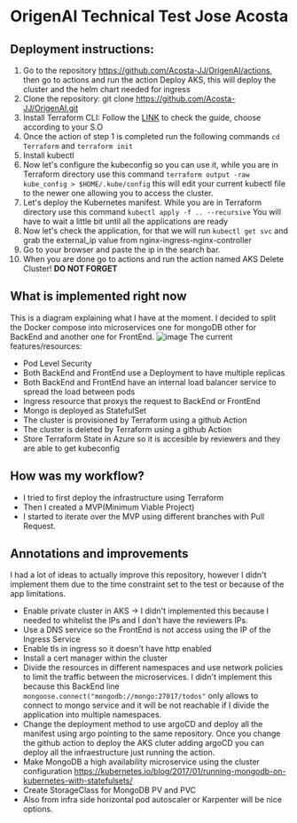 # OrigenAI Technical Test Jose Acosta
## Deployment instructions:
1. Go to the repository https://github.com/Acosta-JJ/OrigenAI/actions, then go to actions and run the action Deploy AKS, this will deploy the cluster and the helm chart needed for ingress
 2. Clone the repository:
      git clone https://github.com/Acosta-JJ/OrigenAI.git
  3. Install Terraform CLI:
Follow the [LINK](https://developer.hashicorp.com/terraform/tutorials/aws-get-started/install-cli#install-cli) to check the guide, choose according to your S.O
4. Once the action of step 1 is completed run the following commands `cd Terraform` and `terraform init`
5. Install kubectl 
6. Now let's configure the kubeconfig so you can use it, while you are in Terraform directory use this command `terraform output -raw kube_config > $HOME/.kube/config` this will edit your current kubectl file to the newer one allowing you to access the cluster.
7. Let's deploy the Kubernetes manifest. While you are in Terraform directory use this command `kubectl apply -f .. --recursive` You will have to wait a little bit until all the applications are ready
8. Now let's check the application, for that we will run `kubectl get svc` and grab the external_ip value from nginx-ingress-nginx-controller
9. Go to your browser and paste the ip in the search bar.
 10. When you are done go to actions and run the action named AKS Delete Cluster! **DO NOT FORGET**

## What is implemented right now
This is a diagram explaining what I have at the moment. I decided to split the Docker compose into microservices one for mongoDB other for BackEnd and another one for FrontEnd.
![image](https://github.com/user-attachments/assets/0ca154d2-b9af-474a-abca-5dfa38b28dac)
The current features/resources:
- Pod Level Security
- Both BackEnd and FrontEnd use a Deployment to have multiple replicas
- Both BackEnd and FrontEnd have an internal load balancer service to spread the load between pods
- Ingress resource that proxys the request to BackEnd or FrontEnd
- Mongo is deployed as StatefulSet
- The cluster is provisioned by Terraform using a github Action
- The cluster is deleted by Terraform using a github Action
- Store Terraform State in Azure so it is accesible by reviewers and they are able to get kubeconfig

## How was my workflow?
- I tried to first deploy the infrastructure using Terraform
- Then I created a MVP(Minimum Viable Project)
- I started to iterate over the MVP using different branches with Pull Request.
  
## Annotations and improvements
I had a lot of ideas to actually improve this repository, however I didn't implement them due to the time constraint set to the test or because of the app limitations.
- Enable private cluster in AKS -> I didn't implemented this because I needed to whitelist the IPs and I don't have the reviewers IPs.
- Use a DNS service so the FrontEnd is not access using the IP of the Ingress Service
- Enable tls in ingress so it doesn't have http enabled
- Install a cert manager within the cluster
- Divide the resources in different namespaces and use network policies to limit the traffic between the microservices. I didn't implement this because this BackEnd line `mongoose.connect("mongodb://mongo:27017/todos"` only allows to connect to mongo service and it will be not reachable if I divide the application into multiple namespaces.
- Change the deployment method to use argoCD and deploy all the manifest using argo pointing to the same repository. Once you change the github action to deploy the AKS cluter adding argoCD you can deploy all the infraestructure just running the action.
- Make MongoDB a high availability microservice using the cluster configuration https://kubernetes.io/blog/2017/01/running-mongodb-on-kubernetes-with-statefulsets/
- Create StorageClass for MongoDB PV and PVC
- Also from infra side horizontal pod autoscaler or Karpenter will be nice options.





